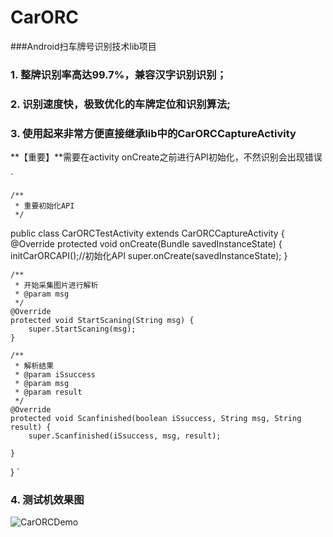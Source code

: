 # CarORC
###Android扫车牌号识别技术lib项目

### 1. 整牌识别率高达99.7%，兼容汉字识别识别； 　　
### 2. 识别速度快，极致优化的车牌定位和识别算法;
### 3. 使用起来非常方便直接继承lib中的CarORCCaptureActivity
**【重要】**需要在activity onCreate之前进行API初始化，不然识别会出现错误


` 
   
    /**
     * 重要初始化API
     */
public class CarORCTestActivity extends CarORCCaptureActivity {
    @Override
    protected void onCreate(Bundle savedInstanceState) {
        initCarORCAPI();//初始化API
        super.onCreate(savedInstanceState);
    }

    /**
     * 开始采集图片进行解析
     * @param msg
     */
    @Override
    protected void StartScaning(String msg) {
        super.StartScaning(msg);
    }

    /**
     * 解析结果
     * @param iSsuccess
     * @param msg
     * @param result
     */
    @Override
    protected void Scanfinished(boolean iSsuccess, String msg, String result) {
        super.Scanfinished(iSsuccess, msg, result);

    }
}
      `
### 4. 测试机效果图
![CarORCDemo](http://m.qpic.cn/psb?/V13dxhH52XJVF2/0kIPwJuvdkw6pYGQAk1Gz1*MzhtF0.*jP04oyf6EQQI!/b/dLwAAAAAAAAA&bo=SwG7AgAAAAARB8M!&rf=viewer_4)

